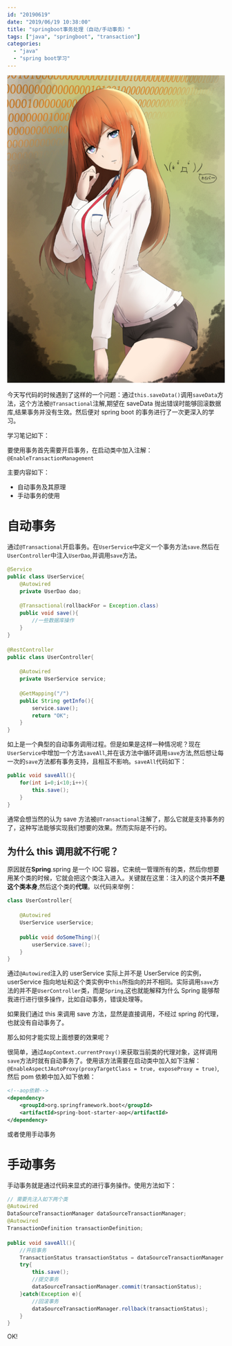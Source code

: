 ```yaml
---
id: "20190619"
date: "2019/06/19 10:38:00"
title: "springboot事务处理（自动/手动事务）"
tags: ["java", "springboot", "transaction"]
categories:
  - "java"
  - "spring boot学习"
---
```


![缇娜](https://raw.githubusercontent.com/FleyX/files/master/blogImg/20190619175857.png)

今天写代码的时候遇到了这样的一个问题：通过`this.saveData()`调用`saveData`方法，这个方法被`@Transactional`注解,期望在 saveData 抛出错误时能够回滚数据库,结果事务并没有生效。然后便对 spring boot 的事务进行了一次更深入的学习。

学习笔记如下：

要使用事务首先需要开启事务，在启动类中加入注解：`@EnableTransactionManagement`

主要内容如下：

- 自动事务及其原理
- 手动事务的使用

# 自动事务

通过`@Transactional`开启事务。在`UserService`中定义一个事务方法`save`.然后在`UserController`中注入`UserDao`,并调用`save`方法。

<!-- more -->

```java
@Service
public class UserService{
    @Autowired
    private UserDao dao;

    @Transactional(rollbackFor = Exception.class)
    public void save(){
        //一些数据库操作
    }
}

@RestController
public class UserController{

    @Autowired
    private UserService service;

    @GetMapping("/")
    public String getInfo(){
        service.save();
        return "OK";
    }
}
```

如上是一个典型的自动事务调用过程。但是如果是这样一种情况呢？现在`UserService`中增加一个方法`saveAll`,并在该方法中循环调用`save`方法,然后想让每一次的`save`方法都有事务支持，且相互不影响。`saveAll`代码如下：

```java
public void saveAll(){
    for(int i=0;i<10;i++){
        this.save();
    }
}

```

通常会想当然的认为 save 方法被`@Transactional`注解了，那么它就是支持事务的了，这种写法能够实现我们想要的效果。然而实际是不行的。

## 为什么 this 调用就不行呢？

原因就在**Spring**.spring 是一个 IOC 容器，它来统一管理所有的类，然后你想要用某个类的时候，它就会把这个类注入进入。关键就在这里：注入的这个类并**不是这个类本身**,然后这个类的**代理**。以代码来举例：

```java
class UserController{

    @Autowired
    UserService userService;

    public void doSomeThing(){
        userService.save();
    }
}
```

通过`@Autowired`注入的 userService 实际上并不是 UserService 的实例，userService 指向地址和这个类实例中`this`所指向的并不相同。实际调用`save`方法的并不是`UserController`类，而是`Spring`,这也就能解释为什么 Spring 能够帮我进行进行很多操作，比如自动事务，错误处理等。

如果我们通过 this 来调用 save 方法，显然是直接调用，不经过 spring 的代理，也就没有自动事务了。

那么如何才能实现上面想要的效果呢？

很简单，通过`AopContext.currentProxy()`来获取当前类的代理对象，这样调用`save`方法时就有自动事务了。使用该方法需要在启动类中加入如下注解：`@EnableAspectJAutoProxy(proxyTargetClass = true, exposeProxy = true)`,然后 pom 依赖中加入如下依赖：

```xml
<!--aop依赖-->
<dependency>
    <groupId>org.springframework.boot</groupId>
    <artifactId>spring-boot-starter-aop</artifactId>
</dependency>
```

或者使用手动事务

# 手动事务

手动事务就是通过代码来显式的进行事务操作。使用方法如下：

```java
// 需要先注入如下两个类
@Autowired
DataSourceTransactionManager dataSourceTransactionManager;
@Autowired
TransactionDefinition transactionDefinition;

public void saveAll(){
    //开启事务
    TransactionStatus transactionStatus = dataSourceTransactionManager.getTransaction(transactionDefinition);
    try{
        this.save();
        //提交事务
        dataSourceTransactionManager.commit(transactionStatus);
    }catch(Exception e){
        //回滚事务
        dataSourceTransactionManager.rollback(transactionStatus);
    }
}
```

OK!

